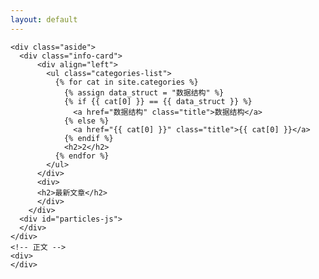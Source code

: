 ```yaml
---
layout: default
---
```



<body>
  <div class="index-wrapper">

    <div class="aside">
      <div class="info-card">
          <div align="left">
            <ul class="categories-list">
              {% for cat in site.categories %}
                {% assign data_struct = "数据结构" %}
                {% if {{ cat[0] }} == {{ data_struct }} %}
                  <a href="数据结构" class="title">数据结构</a>
                {% else %}
                  <a href="{{ cat[0] }}" class="title">{{ cat[0] }}</a>
                {% endif %}
                <h2>2</h2>
              {% endfor %}
            </ul>
          </div>
          <div>
          <h2>最新文章</h2>
          </div>
        </div>
      <div id="particles-js">
      </div>
    </div>
    <!-- 正文 -->
    <div>
    </div>
  </div>
</body>
